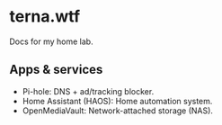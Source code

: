 # terna.wtf
Docs for my home lab.

## Apps & services
- Pi-hole: DNS + ad/tracking blocker.
- Home Assistant (HAOS): Home automation system.
- OpenMediaVault: Network-attached storage (NAS).
